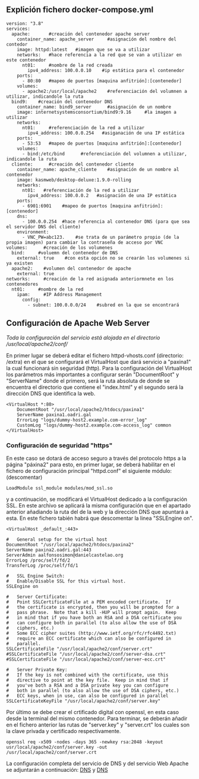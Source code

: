 ## Explición fichero docker-compose.yml

```
version: "3.8"
services:
  apache:       #creación del contenedor apache server 
    container_name: apache_server     #asignación del nombre del contedor 
    image: httpd:latest   #imagen que se va a utilizar 
    networks:   #hace referencia a la red que se van a utilizar en este contenedor
      nt01:     #nombre de la red creada
        ipv4_address: 100.0.0.10    #ip estática para el contenedor
    ports:
      - 80:80   #mapeo de puertos [maquina anfitrión]:[contenedor]
    volumes:
      - apache2:/usr/local/apache2    #referenciación del volumnen a utilizar, indicandole la ruta
  bind9:    #creación del contenedor DNS
    container_name: bind9_server      #asignación de un nombre
    image: internetsystemsconsortium/bind9:9.16     #la imagen a utilizar
    networks:
      nt01:     #referenciación de la red a utilizar
        ipv4_address: 100.0.0.254   #asiganación de una IP estática
    ports:
      - 53:53   #mapeo de puertos [maquina anfitrión]:[contenedor]
    volumes:
      - bind:/etc/bind      #referenciación del volumnen a utilizar, indicandole la ruta
  cliente:      #creación del contenedor cliente
    container_name: apache_cliente    #asignación de un nombre al contenedor
    image: kasmweb/desktop-deluxe:1.9.0-rolling
    networks:
      nt01:   #referenciación de la red a utilizar
        ipv4_address: 100.0.0.2   #asignación de una IP estática 
    ports:
      - 6901:6901    #mapeo de puertos [maquina anfitrión]:[contenedor]
    dns:
      - 100.0.0.254  #hace referencia al contenedor DNS (para que sea el servidor DNS del cliente)
    environment:
      - VNC_PW=abc123.    #se trata de un parámetro propio (de la propia imagen) para cambiar la contraseña de acceso por VNC
volumes:      #creación de los volumenes
  bind:     #voluemn del contenedor de DNS
    external: true    #con esta opción no se crearán los volumenes si ya existen
  apache2:    #volumen del contenedor de apache
    external: true
networks:     #creación de la red asignada anteriormnete en los contenedores
  nt01:     #nombre de la red 
    ipam:     #IP Address Management
      config:
        - subnet: 100.0.0.0/24    #subred en la que se encontrará
```

## Configuración de Apache Web Server
_Toda la configuración del servicio está alojada en el directorio /usr/local/apache2/conf/_

En primer lugar se deberá editar el fichero httpd-vhosts.conf (directorio: /extra) en el que se configurará el VirtualHost que dará servicio a "paxina1" 
la cual funcionará sin seguridad (http).
Para la configuración del VirtualHost los parámetros más importantes a configurar serán "DocumentRoot" y "ServerName" donde el primero,
será la ruta absoluta de donde se encuentra el directorio que contiene el "index.html" y el segundo será la dirección DNS que identifica la web.
```
<VirtualHost *:80>
    DocumentRoot "/usr/local/apache2/htdocs/paxina1"
    ServerName paxina1.oadri.gal
    ErrorLog "logs/dummy-host2.example.com-error_log"
    CustomLog "logs/dummy-host2.example.com-access_log" common
</VirtualHost>
```
### Configuración de seguridad "https"

En este caso se dotará de acceso seguro a través del protocolo https a la página "páxina2" para esto, en primer lugar, se deberá habilitar en el fichero de configuración principal "httpd.conf" el siguiente módulo: (descomentar) 
```
LoadModule ssl_module modules/mod_ssl.so
```
y a continuación, se modificará el VirtualHost dedicado a la configuración SSL. En este archivo se aplicará la misma configuración que en el apartado anterior añadiando la ruta del de la web y la dirección DNS que apuntará a esta.
En este fichero tabién habrá que descomentar la linea "SSLEngine on".
```
<VirtualHost _default_:443>

#   General setup for the virtual host
DocumentRoot "/usr/local/apache2/htdocs/paxina2"
ServerName paxina2.oadri.gal:443
ServerAdmin aalfonsosimon@danielcastelao.org
ErrorLog /proc/self/fd/2
TransferLog /proc/self/fd/1

#   SSL Engine Switch:
#   Enable/Disable SSL for this virtual host.
SSLEngine on

#   Server Certificate:
#   Point SSLCertificateFile at a PEM encoded certificate.  If
#   the certificate is encrypted, then you will be prompted for a
#   pass phrase.  Note that a kill -HUP will prompt again.  Keep
#   in mind that if you have both an RSA and a DSA certificate you
#   can configure both in parallel (to also allow the use of DSA
#   ciphers, etc.)
#   Some ECC cipher suites (http://www.ietf.org/rfc/rfc4492.txt)
#   require an ECC certificate which can also be configured in
#   parallel.
SSLCertificateFile "/usr/local/apache2/conf/server.crt"
#SSLCertificateFile "/usr/local/apache2/conf/server-dsa.crt"
#SSLCertificateFile "/usr/local/apache2/conf/server-ecc.crt"

#   Server Private Key:
#   If the key is not combined with the certificate, use this
#   directive to point at the key file.  Keep in mind that if
#   you've both a RSA and a DSA private key you can configure
#   both in parallel (to also allow the use of DSA ciphers, etc.)
#   ECC keys, when in use, can also be configured in parallel
SSLCertificateKeyFile "/usr/local/apache2/conf/server.key"
```
Por último se debe crear el crtificado digital con openssl, en esta caso desde la terminal del mismo contenedor. 
Para terminar, se deberán añadir en el fichero anterior las rutas de "server.key" y "server.crt" los cuales son la clave privada y certificado respectivamente. 
```
openssl req -x509 -nodes -days 365 -newkey rsa:2048 -keyout usr/local/apache2/conf/server.key -out /usr/local/apache2/conf/server.crt
```
La configuración completa del servicio de DNS y del servicio Web Apache se adjuntarán a continuación:
[DNS](https://github.com/oadri/apache-dns) y [DNS](https://github.com/oadri/apache-config)

